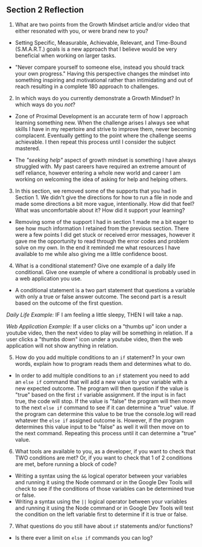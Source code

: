 ## Section 2 Reflection

1. What are two points from the Growth Mindset article and/or video that either resonated with you, or were brand new to you?

  -   Setting Specific, Measurable, Achievable, Relevant, and Time-Bound (S.M.A.R.T.) goals is a new approach that I believe would be very beneficial when working on larger tasks.

  -   "Never compare yourself to someone else, instead you should track your own progress." Having this perspective changes the mindset into something inspiring and motivational rather than intimidating and out of reach resulting in a complete 180 approach to challenges.

2. In which ways do you currently demonstrate a Growth Mindset? In which ways do you _not_?
  -   Zone of Proximal Development is an accurate term of how I approach learning something new. When the challenge arises I always see what skills I have in my repertoire and strive to improve them, never becoming complacent. Eventually getting to the point where the challenge seems achievable. I then repeat this process until I consider the subject mastered.

  -   The _"seeking help"_ aspect of growth mindset is something I have always struggled with. My past careers have required an extreme amount of self reliance, however entering a whole new world and career I am working on welcoming the idea of asking for help and helping others.

3. In this section, we removed some of the supports that you had in Section 1. We didn't give the directions for how to run a file in node and made some directions a bit more vague, intentionally. How did that feel? What was uncomfortable about it? How did it support your learning?

  -   Removing some of the support I had in section 1 made me a bit eager to see how much information I retained from the previous
section. There were a few points I did get stuck or received error messages, however it gave me the opportunity to read through
the error codes and problem solve on my own. In the end it reminded me what resources I have available to me while also giving me a little confidence boost.


4. What is a conditional statement? Give one example of a daily life conditional. Give one example of where a conditional is probably used in a web application you use.

  -   A conditional statement is a two part statement that questions a variable with only a true or false answer outcome. The second part is a result based on the outcome of the first question.


  *Daily Life Example:*
IF I am feeling a little sleepy, THEN I will take a nap.

  *Web Application Example:*
If a user clicks on a "thumbs up" icon under a youtube video, then the next video to play will be something in relation.
If a user clicks a "thumbs down" icon under a youtube video, then the web application will not show anything in relation.


5. How do you add multiple conditions to an `if` statement? In your own words, explain how to program reads them and determines what to do.

  -   In order to add multiple conditions to an `if` statement you need to add an `else if` command that will add a new value to your variable with a new expected outcome. The program will then question if the value is "true" based on the first `if` variable assignment. If the input is in fact true, the code will stop.
If the value is "false" the program will then move to the next `else if` command to see if it can determine a "true" value. If the program can determine this value to be true the console.log will read whatever the `else if` assigned outcome is. However, if the program determines this value input to be "false" as well it will then move on to the next command. Repeating this process until it can determine a "true" value.


6. What tools are available to you, as a developer, if you want to check that TWO conditions are met? Or, if you want to check that 1 of 2 conditions are met, before running a block of code?

  -   Writing a syntax using the `&&` logical operator between your variables and running it using the Node command or in the Google Dev Tools will check to see if the conditions of those variables can be determined true or false.
  -   Writing a syntax using the `||` logical operator between your variables and running it using the Node command or in Google Dev Tools will test the condition on the left variable first to determine if it is true or false.


7. What questions do you still have about `if` statements and/or functions?

  -   Is there ever a limit on `else if` commands you can log?
